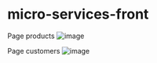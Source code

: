 # micro-services-front

Page products
![image](https://github.com/nawfalel1/micro-services-front/assets/106021874/86ffc7ef-237b-4957-bcb4-01916d6599c5)


Page customers
![image](https://github.com/nawfalel1/micro-services-front/assets/106021874/3224fd7e-8c5b-49fe-8754-e5aae2b9069e)


